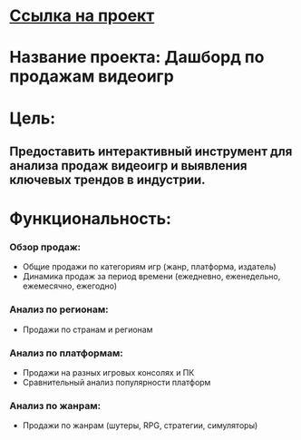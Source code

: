 # [Ссылка на проект](https://lulcker.pythonanywhere.com/)
# Название проекта: Дашборд по продажам видеоигр

# Цель:
## Предоставить интерактивный инструмент для анализа продаж видеоигр и выявления ключевых трендов в индустрии.

# Функциональность:

### Обзор продаж: 
  * Общие продажи по категориям игр (жанр, платформа, издатель)
  * Динамика продаж за период времени (ежедневно, еженедельно, ежемесячно, ежегодно)
### Анализ по регионам:
  * Продажи по странам и регионам
### Анализ по платформам:
  * Продажи на разных игровых консолях и ПК
  * Сравнительный анализ популярности платформ
### Анализ по жанрам:
  * Продажи по жанрам (шутеры, RPG, стратегии, симуляторы)
